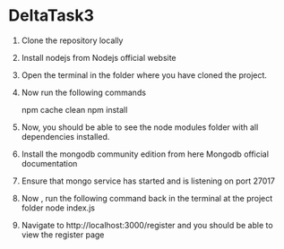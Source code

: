 # DeltaTask3

1. Clone the repository locally
2. Install nodejs from Nodejs official website
3. Open the terminal in the folder where you have cloned the project.
4. Now run the following commands

   npm cache clean
   npm install
5. Now, you should be able to see the node modules folder with all dependencies installed.

6. Install the mongodb community edition from here Mongodb official documentation
7. Ensure that mongo service has started and is listening on port 27017
8. Now , run the following command back in the terminal at the project folder node index.js
9. Navigate to http://localhost:3000/register and you should be able to view the register page
